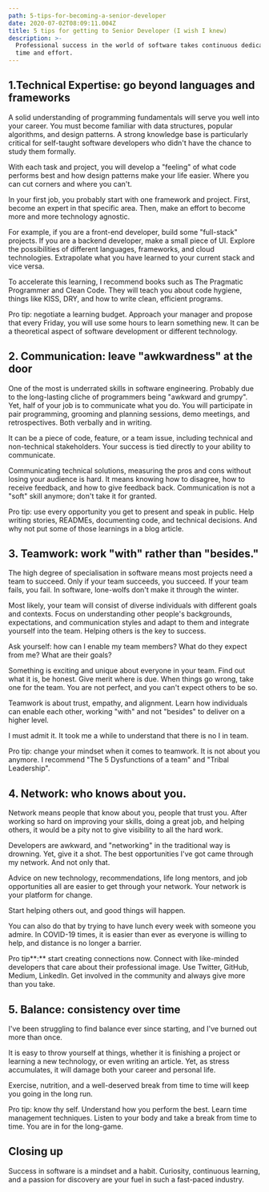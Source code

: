 ```yaml
---
path: 5-tips-for-becoming-a-senior-developer
date: 2020-07-02T08:09:11.004Z
title: 5 tips for getting to Senior Developer (I wish I knew)
description: >-
  Professional success in the world of software takes continuous dedication,
  time and effort.
---
```

## 1.Technical Expertise: go beyond languages and frameworks

A solid understanding of programming fundamentals will serve you well into your career. You must become familiar with data structures, popular algorithms, and design patterns. A strong knowledge base is particularly critical for self-taught software developers who didn't have the chance to study them formally.

With each task and project, you will develop a "feeling" of what code performs best and how design patterns make your life easier. Where you can cut corners and where you can't.

In your first job, you probably start with one framework and project. First, become an expert in that specific area. Then, make an effort to become more and more technology agnostic.

For example, if you are a front-end developer, build some "full-stack" projects. If you are a backend developer, make a small piece of UI. Explore the possibilities of different languages, frameworks, and cloud technologies. Extrapolate what you have learned to your current stack and vice versa.

To accelerate this learning, I recommend books such as The Pragmatic Programmer and Clean Code. They will teach you about code hygiene, things like KISS, DRY, and how to write clean, efficient programs.

Pro tip: negotiate a learning budget. Approach your manager and propose that every Friday, you will use some hours to learn something new. It can be a theoretical aspect of software development or different technology.

## 2. Communication: leave "awkwardness" at the door

One of the most is underrated skills in software engineering. Probably due to the long-lasting cliche of programmers being "awkward and grumpy". Yet, half of your job is to communicate what you do. You will participate in pair programming, grooming and planning sessions, demo meetings, and retrospectives. Both verbally and in writing.

It can be a piece of code, feature, or a team issue, including technical and non-technical stakeholders. Your success is tied directly to your ability to communicate.

Communicating technical solutions, measuring the pros and cons without losing your audience is hard. It means knowing how to disagree, how to receive feedback, and how to give feedback back. Communication is not a "soft" skill anymore; don't take it for granted.

Pro tip: use every opportunity you get to present and speak in public. Help writing stories, READMEs, documenting code, and technical decisions. And why not put some of those learnings in a blog article.

## 3. Teamwork: work "with" rather than "besides."

The high degree of specialisation in software means most projects need a team to succeed. Only if your team succeeds, you succeed. If your team fails, you fail. In software, lone-wolfs don't make it through the winter.

Most likely, your team will consist of diverse individuals with different goals and contexts. Focus on understanding other people's backgrounds, expectations, and communication styles and adapt to them and integrate yourself into the team. Helping others is the key to success.

Ask yourself: how can I enable my team members? What do they expect from me? What are their goals?

Something is exciting and unique about everyone in your team. Find out what it is, be honest. Give merit where is due. When things go wrong, take one for the team. You are not perfect, and you can't expect others to be so.

Teamwork is about trust, empathy, and alignment. Learn how individuals can enable each other, working "with" and not "besides" to deliver on a higher level.

I must admit it. It took me a while to understand that there is no I in team.

Pro tip: change your mindset when it comes to teamwork. It is not about you anymore. I recommend "The 5 Dysfunctions of a team" and "Tribal Leadership".

## 4. Network: who knows about you.

Network means people that know about you, people that trust you. After working so hard on improving your skills, doing a great job, and helping others, it would be a pity not to give visibility to all the hard work.

Developers are awkward, and "networking" in the traditional way is drowning. Yet, give it a shot. The best opportunities I've got came through my network. And not only that.

Advice on new technology, recommendations, life long mentors, and job opportunities all are easier to get through your network. Your network is your platform for change.

Start helping others out, and good things will happen.

You can also do that by trying to have lunch every week with someone you admire. In COVID-19 times, it is easier than ever as everyone is willing to help, and distance is no longer a barrier.

Pro tip\*\*:\*\* start creating connections now. Connect with like-minded developers that care about their professional image. Use Twitter, GitHub, Medium, LinkedIn. Get involved in the community and always give more than you take.

## 5. Balance: consistency over time

I've been struggling to find balance ever since starting, and I've burned out more than once.

It is easy to throw yourself at things, whether it is finishing a project or learning a new technology, or even writing an article. Yet, as stress accumulates, it will damage both your career and personal life.

Exercise, nutrition, and a well-deserved break from time to time will keep you going in the long run.

Pro tip: know thy self. Understand how you perform the best. Learn time management techniques. Listen to your body and take a break from time to time. You are in for the long-game.

## Closing up

Success in software is a mindset and a habit. Curiosity, continuous learning, and a passion for discovery are your fuel in such a fast-paced industry.
